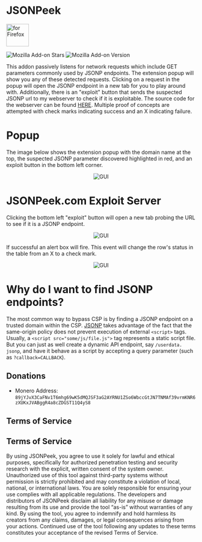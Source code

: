 # JSONPeek
[<img src="https://blog.mozilla.org/addons/files/2020/04/get-the-addon-fx-apr-2020.svg" alt="for Firefox" height="60px">](https://addons.mozilla.org/en-US/firefox/addon/jsonpeek/)

![Mozilla Add-on Stars](https://img.shields.io/amo/stars/jsonpeek)
![Mozilla Add-on Version](https://img.shields.io/amo/v/jsonpeek)

This addon passively listens for network requests which include GET parameters commonly used by JSONP endpoints. The extension popup will show you any of these detected requests. Clicking on a request in the popup will open the JSONP endpoint in a new tab for you to play around with. Additionally, there is an "exploit" button that sends the suspected JSONP url to my webserver to check if it is exploitable. The source code for the webserver can be found <a href=https://github.com/ACK-J/JSONPeek/blob/main/jsonpeek-webserver.py>HERE</a>. Multiple proof of concepts are attempted with check marks indicating success and an X indicating failure.
# Popup
The image below shows the extension popup with the domain name at the top, the suspected JSONP parameter discovered highlighted in red, and an exploit button in the bottom left corner.
<p align="center">
  <img src="https://github.com/user-attachments/assets/a6d26b23-d34b-4920-bcef-9eead8952eb5" alt="GUI">
</p>

# JSONPeek.com Exploit Server
Clicking the bottom left "exploit" button will open a new tab probing the URL to see if it is a JSONP endpoint. 
<p align="center">
  <img src="https://github.com/user-attachments/assets/750ba7f1-f703-417a-9906-f4a853848eac" alt="GUI">
</p>
If successful an alert box will fire. This event will change the row's status in the table from an X to a check mark. 
<p align="center">
  <img src="https://github.com/user-attachments/assets/97d509fb-0e7d-4181-9520-d257bf2ded34" alt="GUI">
</p>

# Why do I want to find JSONP endpoints?
The most common way to bypass CSP is by finding a JSONP endpoint on a trusted domain within the CSP. <a href=https://dev.to/benregenspan/the-state-of-jsonp-and-jsonp-vulnerabilities-in-2021-52ep>JSONP</a> takes advantage of the fact that the same-origin policy does not prevent execution of external `<script>` tags. Usually, a `<script src="some/js/file.js">` tag represents a static script file. But you can just as well create a dynamic API endpoint, say `/userdata. jsonp`, and have it behave as a script by accepting a query parameter (such as `?callback=CALLBACK`). 

## Donations 
- Monero Address: `89jYJvX3CaFNv1T6mhg69wK5dMQJSF3aG2AYRNU1ZSo6WbccGtJN7TNMAf39vrmKNR6zXUKxJVABggR4a8cZDGST11Q4yS8`

## Terms of Service
## Terms of Service
By using JSONPeek, you agree to use it solely for lawful and ethical purposes, specifically for authorized penetration testing and security research with the explicit, written consent of the system owner. Unauthorized use of this tool against third-party systems without permission is strictly prohibited and may constitute a violation of local, national, or international laws. You are solely responsible for ensuring your use complies with all applicable regulations. The developers and distributors of JSONPeek disclaim all liability for any misuse or damage resulting from its use and provide the tool “as-is” without warranties of any kind. By using the tool, you agree to indemnify and hold harmless its creators from any claims, damages, or legal consequences arising from your actions. Continued use of the tool following any updates to these terms constitutes your acceptance of the revised Terms of Service.
